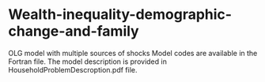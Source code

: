 # Wealth-inequality-demographic-change-and-family
OLG model with multiple sources of shocks
Model codes are available in the Fortran file. The model description is provided in HouseholdProblemDescroption.pdf file. 

